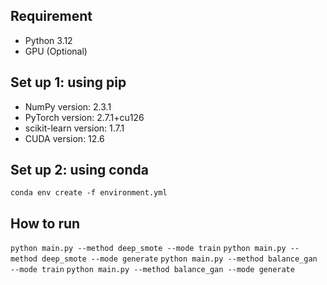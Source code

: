 ## Requirement
- Python 3.12
- GPU (Optional)

## Set up 1: using pip
- NumPy version: 2.3.1
- PyTorch version: 2.7.1+cu126
- scikit-learn version: 1.7.1
- CUDA version: 12.6

## Set up 2: using conda
`conda env create -f environment.yml`

## How to run
`python main.py --method deep_smote --mode train`
`python main.py --method deep_smote --mode generate`
`python main.py --method balance_gan --mode train`
`python main.py --method balance_gan --mode generate`
